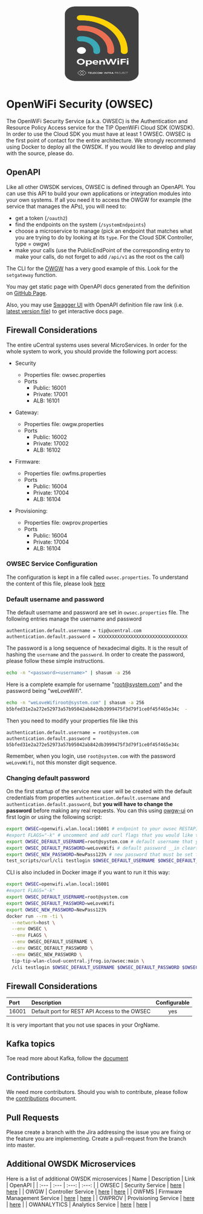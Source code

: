<p align=center><img src=images/project/logo.svg?sanitize=true/ width="200px" height="200px"></p>

# OpenWiFi Security  (OWSEC)

The OpenWiFi Security Service (a.k.a. OWSEC) is the Authentication and Resource Policy Access service for the TIP 
OpenWiFi Cloud SDK (OWSDK). In order to use the Cloud SDK you must have at least 1 OWSEC. OWSEC is the first point of contact 
for the entire architecture. We strongly recommend using Docker to deploy all the OWSDK. If you would like to develop 
and play with the source, please do.

## OpenAPI
Like all other OWSDK services, OWSEC is defined through an OpenAPI. You can use this API to build your own 
applications or integration modules into your own systems. If all you need it to access the OWGW for 
example (the service that manages the APs), you will need to:

- get a token (`/oauth2`)
- find the endpoints on the system (`/systemEndpoints`) 
- choose a microservice to manage (pick an endpoint that matches what you are trying to do by looking at its 
`type`. For the Cloud SDK Controller, type = owgw)
- make your calls (use the PublicEndPoint of the corresponding entry to make your calls, 
do not forget to add `/api/v1` as the root os the call)

The CLI for the [OWGW](https://github.com/telecominfraproject/wlan-cloud-ucentralgw/blob/main/test_scripts/curl/cli) has 
a very good example of this. Look for the `setgateway` function.

You may get static page with OpenAPI docs generated from the definition on [GitHub Page](https://telecominfraproject.github.io/wlan-cloud-ucentralsec/).

Also, you may use [Swagger UI](https://petstore.swagger.io/#/) with OpenAPI definition file raw link (i.e. [latest version file](https://validator.swagger.io/validator?url=https://raw.githubusercontent.com/Telecominfraproject/wlan-cloud-ucentralsec/main/openpapi/owsec.yaml)) to get interactive docs page.

## Firewall Considerations
The entire uCentral systems uses several MicroServices. In order for the whole system to work, you should provide the following port
access:

- Security
  - Properties file: owsec.properties
  - Ports
    - Public: 16001
    - Private: 17001
    - ALB: 16101

- Gateway:
  - Properties file: owgw.properties
  - Ports
    - Public: 16002
    - Private: 17002
    - ALB: 16102

- Firmware:
  - Properties file: owfms.properties
  - Ports
    - Public: 16004
    - Private: 17004
    - ALB: 16104

- Provisioning:
  - Properties file: owprov.properties
  - Ports
    - Public: 16004
    - Private: 17004
    - ALB: 16104

### OWSEC Service Configuration
The configuration is kept in a file called `owsec.properties`. To understand the content of this file,
please look [here](https://github.com/Telecominfraproject/wlan-cloud-ucentralsec/blob/main/CONFIGURATION.md)

### Default username and password
The default username and password are set in `owsec.properties` file. The following entries manage the username and password
```properties
authentication.default.username = tip@ucentral.com
authentication.default.password = XXXXXXXXXXXXXXXXXXXXXXXXXXXXXXXXX
```
The password is a long sequence of hexadecimal digits. It is the result of hashing the `username` and the `password`.
In order to create the password, please follow these simple instructions.
```bash
echo -n "<password><username>" | shasum -a 256
```
Here is a complete example for username "root@system.com" and the password being "weLoveWifi".
```bash
echo -n "weLoveWifiroot@system.com" | shasum -a 256
b5bfed31e2a272e52973a57b95042ab842db3999475f3d79f1ce0f45f465e34c  -
```
Then you need to modify your properties file like this
```properties
authentication.default.username = root@system.com
authentication.default.password = b5bfed31e2a272e52973a57b95042ab842db3999475f3d79f1ce0f45f465e34c
```
Remember, when you login, use `root@system.com` with the password `weLoveWifi`, not this monster digit sequence.

### Changing default password
On the first startup of the service new user will be created with the default credentials from properties `authentication.default.username` and `authentication.default.password`, but **you will have to change the password** before making any real requests.
You can this using [owgw-ui](https://github.com/Telecominfraproject/wlan-cloud-ucentralgw-ui/) on first login or using the following script:

```bash
export OWSEC=openwifi.wlan.local:16001 # endpoint to your owsec RESTAPI endpoint
#export FLAGS="-k" # uncomment and add curl flags that you would like to pass for the request (for example '-k' may be used to pass errors with self-signed certificates)
export OWSEC_DEFAULT_USERNAME=root@system.com # default username that you've set in property 'authentication.default.username'
export OWSEC_DEFAULT_PASSWORD=weLoveWifi # default password __in cleartext__ from property 'authentication.default.password'
export OWSEC_NEW_PASSWORD=NewPass123% # new password that must be set for the user (must comply with 'authentication.validation.expression')
test_scripts/curl/cli testlogin $OWSEC_DEFAULT_USERNAME $OWSEC_DEFAULT_PASSWORD $OWSEC_NEW_PASSWORD
```

CLI is also included in Docker image if you want to run it this way:

```bash
export OWSEC=openwifi.wlan.local:16001
#export FLAGS="-k"
export OWSEC_DEFAULT_USERNAME=root@system.com
export OWSEC_DEFAULT_PASSWORD=weLoveWifi
export OWSEC_NEW_PASSWORD=NewPass123%
docker run --rm -ti \
  --network=host \
  --env OWSEC \
  --env FLAGS \
  --env OWSEC_DEFAULT_USERNAME \
  --env OWSEC_DEFAULT_PASSWORD \
  --env OWSEC_NEW_PASSWORD \
  tip-tip-wlan-cloud-ucentral.jfrog.io/owsec:main \
  /cli testlogin $OWSEC_DEFAULT_USERNAME $OWSEC_DEFAULT_PASSWORD $OWSEC_NEW_PASSWORD
```

## Firewall Considerations
| Port  | Description                                   | Configurable |
|:------|:----------------------------------------------|:------------:|
| 16001 | Default port for REST API Access to the OWSEC |     yes      |

It is very important that you not use spaces in your OrgName.
## Kafka topics
Toe read more about Kafka, follow the [document](https://github.com/Telecominfraproject/wlan-cloud-ucentralgw/blob/main/KAFKA.md)

## Contributions
We need more contributors. Should you wish to contribute,
please follow the [contributions](https://github.com/Telecominfraproject/wlan-cloud-ucentralgw/blob/master/CONTRIBUTING.md) document.

## Pull Requests
Please create a branch with the Jira addressing the issue you are fixing or the feature you are implementing.
Create a pull-request from the branch into master.

## Additional OWSDK Microservices
Here is a list of additional OWSDK microservices
| Name | Description | Link | OpenAPI |
| :--- | :--- | :---: | :---: |
| OWSEC | Security Service | [here](https://github.com/Telecominfraproject/wlan-cloud-ucentralsec) | [here](https://github.com/Telecominfraproject/wlan-cloud-ucentralsec/blob/main/openpapi/owsec.yaml) |
| OWGW | Controller Service | [here](https://github.com/Telecominfraproject/wlan-cloud-ucentralgw) | [here](https://github.com/Telecominfraproject/wlan-cloud-ucentralgw/blob/master/openapi/owgw.yaml) |
| OWFMS | Firmware Management Service | [here](https://github.com/Telecominfraproject/wlan-cloud-ucentralfms) | [here](https://github.com/Telecominfraproject/wlan-cloud-ucentralfms/blob/main/openapi/owfms.yaml) |
| OWPROV | Provisioning Service | [here](https://github.com/Telecominfraproject/wlan-cloud-owprov) | [here](https://github.com/Telecominfraproject/wlan-cloud-owprov/blob/main/openapi/owprov.yaml) |
| OWANALYTICS | Analytics Service | [here](https://github.com/Telecominfraproject/wlan-cloud-analytics) | [here](https://github.com/Telecominfraproject/wlan-cloud-analytics/blob/main/openapi/owanalytics.yaml) |

